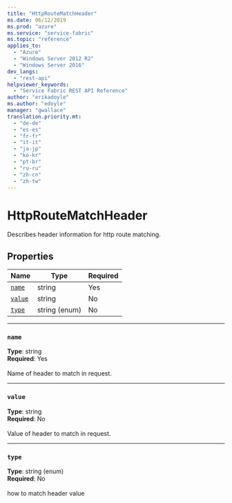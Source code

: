 ```yaml
---
title: "HttpRouteMatchHeader"
ms.date: 06/12/2019
ms.prod: "azure"
ms.service: "service-fabric"
ms.topic: "reference"
applies_to: 
  - "Azure"
  - "Windows Server 2012 R2"
  - "Windows Server 2016"
dev_langs: 
  - "rest-api"
helpviewer_keywords: 
  - "Service Fabric REST API Reference"
author: "erikadoyle"
ms.author: "edoyle"
manager: "gwallace"
translation.priority.mt: 
  - "de-de"
  - "es-es"
  - "fr-fr"
  - "it-it"
  - "ja-jp"
  - "ko-kr"
  - "pt-br"
  - "ru-ru"
  - "zh-cn"
  - "zh-tw"
---
```

# HttpRouteMatchHeader

Describes header information for http route matching.

## Properties
| Name | Type | Required |
| --- | --- | --- |
| [`name`](#name) | string | Yes |
| [`value`](#value) | string | No |
| [`type`](#type) | string (enum) | No |

____
### `name`
__Type__: string <br/>
__Required__: Yes<br/>
<br/>
Name of header to match in request.

____
### `value`
__Type__: string <br/>
__Required__: No<br/>
<br/>
Value of header to match in request.

____
### `type`
__Type__: string (enum) <br/>
__Required__: No<br/>
<br/>
how to match header value



